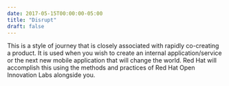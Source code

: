 ```yaml
---
date: 2017-05-15T00:00:00-05:00
title: "Disrupt"
draft: false
---
```


This is a style of journey that is closely associated with rapidly co-creating a product. It is used when you wish to create an internal application/service or the next new mobile application that will change the world. Red Hat will accomplish this using the methods and practices of Red Hat Open Innovation Labs alongside you.
